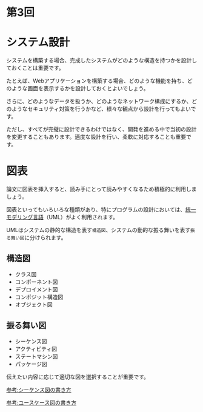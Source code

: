 # 第3回

# システム設計

システムを構築する場合、完成したシステムがどのような構造を持つかを設計しておくことは重要です。

たとえば、Webアプリケーションを構築する場合、どのような機能を持ち、どのような画面を表示するかを設計しておくとよいでしょう。

さらに、どのようなデータを扱うか、どのようなネットワーク構成にするか、どのようなセキュリティ対策を行うかなど、様々な観点から設計を行ってもよいです。

ただし、すべてが完璧に設計できるわけではなく、開発を進める中で当初の設計を変更することもあります。適度な設計を行い、柔軟に対応することも重要です。

# 図表

論文に図表を挿入すると、読み手にとって読みやすくなるため積極的に利用しましょう。

図表といってもいろいろな種類があり、特にプログラムの設計においては、[統一モデリング言語](https://ja.wikipedia.org/wiki/%E7%B5%B1%E4%B8%80%E3%83%A2%E3%83%87%E3%83%AA%E3%83%B3%E3%82%B0%E8%A8%80%E8%AA%9E)（UML）がよく利用されます。

UMLはシステムの静的な構造を表す`構造図`、システムの動的な振る舞いを表す`振る舞い図`に分けられます。

## 構造図

- クラス図
- コンポーネント図
- デプロイメント図
- コンポジット構造図
- オブジェクト図

## 振る舞い図
- シーケンス図
- アクティビティ図
- ステートマシン図
- パッケージ図

伝えたい内容に応じて適切な図を選択することが重要です。

[参考:シーケンス図の書き方](https://www.lucidchart.com/pages/ja/uml-sequence-diagram)

[参考:ユースケース図の書き方](https://www.lucidchart.com/pages/ja/uml-use-case-diagram#discovery__top)